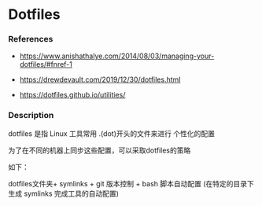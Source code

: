 
# Dotfiles

### References
- https://www.anishathalye.com/2014/08/03/managing-your-dotfiles/#fnref-1

- https://drewdevault.com/2019/12/30/dotfiles.html

- https://dotfiles.github.io/utilities/

### Description
dotfiles 是指 Linux 工具常用 .(dot)开头的文件来进行 个性化的配置

为了在不同的机器上同步这些配置，可以采取dotfiles的策略

如下：

dotfiles文件夹+ symlinks + git 版本控制 + bash 脚本自动配置 (在特定的目录下 生成 symlinks 完成工具的自动配置)

